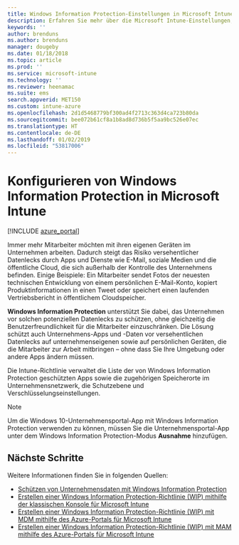 ```yaml
---
title: Windows Information Protection-Einstellungen in Microsoft Intune | Microsoft Intune
description: Erfahren Sie mehr über die Microsoft Intune-Einstellungen, die Sie für die Verwaltung von Windows Information Protection verwenden können.
keywords: ''
author: brenduns
ms.author: brenduns
manager: dougeby
ms.date: 01/18/2018
ms.topic: article
ms.prod: ''
ms.service: microsoft-intune
ms.technology: ''
ms.reviewer: heenamac
ms.suite: ems
search.appverid: MET150
ms.custom: intune-azure
ms.openlocfilehash: 2d1d5468779bf300ad4f2713c363d4ca723b80da
ms.sourcegitcommit: bee072b61cf8a1b8ad8d736b5f5aa9bc526e07ec
ms.translationtype: HT
ms.contentlocale: de-DE
ms.lasthandoff: 01/02/2019
ms.locfileid: "53817006"
---
```

# <a name="how-to-configure-windows-information-protection-in-microsoft-intune"></a>Konfigurieren von Windows Information Protection in Microsoft Intune

[!INCLUDE [azure_portal](./includes/azure_portal.md)]

Immer mehr Mitarbeiter möchten mit ihren eigenen Geräten im Unternehmen arbeiten. Dadurch steigt das Risiko versehentlicher Datenlecks durch Apps und Dienste wie E-Mail, soziale Medien und die öffentliche Cloud, die sich außerhalb der Kontrolle des Unternehmens befinden. Einige Beispiele: Ein Mitarbeiter sendet Fotos der neuesten technischen Entwicklung von einem persönlichen E-Mail-Konto, kopiert Produktinformationen in einen Tweet oder speichert einen laufenden Vertriebsbericht in öffentlichem Cloudspeicher.

**Windows Information Protection** unterstützt Sie dabei, das Unternehmen vor solchen potenziellen Datenlecks zu schützen, ohne gleichzeitig die Benutzerfreundlichkeit für die Mitarbeiter einzuschränken. Die Lösung schützt auch Unternehmens-Apps und -Daten vor versehentlichen Datenlecks auf unternehmenseigenen sowie auf persönlichen Geräten, die die Mitarbeiter zur Arbeit mitbringen – ohne dass Sie Ihre Umgebung oder andere Apps ändern müssen.

Die Intune-Richtlinie verwaltet die Liste der von Windows Information Protection geschützten Apps sowie die zugehörigen Speicherorte im Unternehmensnetzwerk, die Schutzebene und Verschlüsselungseinstellungen.

>[!NOTE]
> Um die Windows 10-Unternehmensportal-App mit Windows Information Protection verwenden zu können, müssen Sie die Unternehmensportal-App unter dem Windows Information Protection-Modus **Ausnahme** hinzufügen. 

## <a name="next-steps"></a>Nächste Schritte
Weitere Informationen finden Sie in folgenden Quellen:
-  [Schützen von Unternehmensdaten mit Windows Information Protection](https://technet.microsoft.com/itpro/windows/keep-secure/protect-enterprise-data-using-wip)
- [Erstellen einer Windows Information Protection-Richtlinie (WIP) mithilfe der klassischen Konsole für Microsoft Intune](https://docs.microsoft.com/windows/threat-protection/windows-information-protection/create-wip-policy-using-intune)
- [Erstellen einer Windows Information Protection-Richtlinie (WIP) mit MDM mithilfe des Azure-Portals für Microsoft Intune](https://docs.microsoft.com/windows/threat-protection/windows-information-protection/create-wip-policy-using-intune-azure)
- [Erstellen einer Windows Information Protection-Richtlinie (WIP) mit MAM mithilfe des Azure-Portals für Microsoft Intune](https://docs.microsoft.com/windows/threat-protection/windows-information-protection/create-wip-policy-using-mam-intune-azure)
